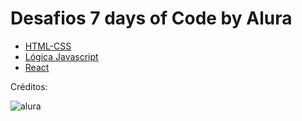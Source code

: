 # Desafios 7 days of Code by Alura

- [HTML-CSS](./html-css/README.md)
- [Lógica Javascript](./js/README.md)
- [React](./react/README.md)

Créditos:

![alura](https://ci5.googleusercontent.com/proxy/gsNXGn-80iI0lL9ODFfZ4j7FPLuNzoifcQFoalRnN14FkHxSZ3GJzFTxSSpNgj7kZfL70kWfzXmqQZg-9js-Bmaw_HDjHZsxpqCfdnZ2ciPHSNwpBtcYqfvf4utEyNr1x9Mt7Gp_5Z5qRjdtRPCvYVCW=s0-d-e1-ft#https://content.app-us1.com/MpJmZ/2022/02/22/429eb4e4-71a8-4ea8-8d19-67ba6f4a95fe.png?r=3514300)